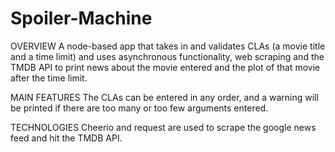 # Spoiler-Machine
OVERVIEW
A node-based app that takes in and validates CLAs (a movie title and a time limit) and uses asynchronous functionality, web scraping and the TMDB API to print news about the movie entered and the plot of that movie after the time limit.

MAIN FEATURES
The CLAs can be entered in any order, and a warning will be printed if there are too many or too few arguments entered.

TECHNOLOGIES
Cheerio and request are used to scrape the google news feed and hit the TMDB API.
